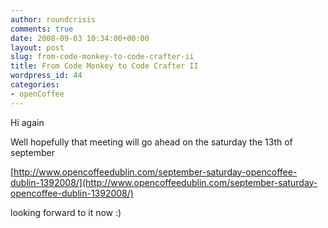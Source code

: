 ```yaml
---
author: roundcrisis
comments: true
date: 2008-09-03 10:34:00+00:00
layout: post
slug: from-code-monkey-to-code-crafter-ii
title: From Code Monkey to Code Crafter II
wordpress_id: 44
categories:
- openCoffee
---
```


Hi again  
  
Well hopefully that meeting will go ahead on the saturday the 13th of september  
  
[http://www.opencoffeedublin.com/september-saturday-opencoffee-dublin-1392008/](http://www.opencoffeedublin.com/september-saturday-opencoffee-dublin-1392008/)  
  
looking forward to it now :)
